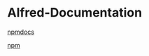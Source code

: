 # Alfred-Documentation

[npmdocs](alfred://customsearch/Check%20Documentation%20for%20%7Bquery%7D/.npmdocs/utf8/nospace/https%3A%2F%2Fwww.npmjs.com%2Fpackage%2F%7Bquery%7D)

[npm](alfred://customsearch/Search%20the%20NPM%20directory%20for%20%7Bquery%7D/npm/utf8/nospace/https%3A%2F%2Fwww.npmjs.com%2Fsearch%3Fq%3D%7Bquery%7D)
